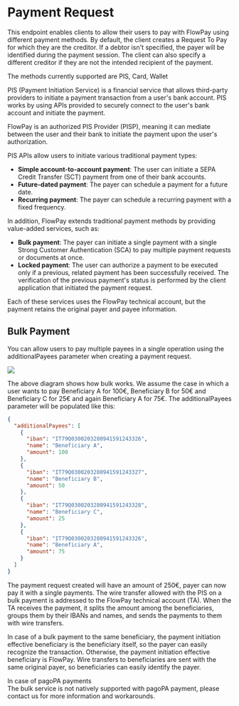 # Payment Request
This endpoint enables clients to allow their users to pay with FlowPay using different payment methods.
By default, the client creates a Request To Pay for which they are the creditor. If a debtor isn't specified, the payer will be identified during the payment session.
The client can also specify a different creditor if they are not the intended recipient of the payment.

The methods currently supported are PIS, Card, Wallet


PIS (Payment Initiation Service) is a financial service that allows third-party providers to initiate a payment transaction from a user's bank account. PIS works by using APIs provided to securely connect to the user's bank account and initiate the payment.

FlowPay is an authorized PIS Provider (PISP), meaning it can mediate between the user and their bank to initiate the payment upon the user's authorization.

PIS APIs allow users to initiate various traditional payment types:

*   **Simple account-to-account payment**: The user can initiate a SEPA Credit Transfer (SCT) payment from one of their bank accounts.
*   **Future-dated payment**: The payer can schedule a payment for a future date.
*   **Recurring payment**: The payer can schedule a recurring payment with a fixed frequency.

In addition, FlowPay extends traditional payment methods by providing value-added services, such as:

*   **Bulk payment**: The payer can initiate a single payment with a single Strong Customer Authentication (SCA) to pay multiple payment requests or documents at once.
*   **Locked payment**: The user can authorize a payment to be executed only if a previous, related payment has been successfully received. The verification of the previous payment's status is performed by the client application that initiated the payment request.

Each of these services uses the FlowPay technical account, but the payment retains the original payer and payee information.

## Bulk Payment

You can allow users to pay multiple payees in a single operation using the additionalPayees parameter when creating a payment request.

[![](https://mermaid.ink/img/pako:eNqFk81um0AQx18FTQ-5kGgxsGAOkUzanqoqcqxWqris2cFZFXbdZYnsWL70efpUeZIuH66hiRVOszO_-c9_PzhArjhCArVhBj8KttGsyqRjPy405kYo6XxZ9pkUJRYiF0zvF8719a2z4Fy0BCvv2R6xThyPkJfff17h6QU8fJO-u0DPwrfoS1aiM_1_setYru77qg26xGrRjjg7WvXK3-052HG26I0kp8V0spVp7W4wDi5stOCQGN2gCxXqirVLOLRdGZhHrDCDxIZrVtvIHeW_MS3YusS6BQ79mAwKJc1nVoly3_ddLdVaGXXlOk-oOZPMddq-ctA6tTyI52GQR7e7UXGrRdWevyqV7oEPnKNf5K-ZVGmOekwG1M-LYkQy-3qeWHvu6c_NmCxmRTzRHJHvyw4GVrgzY84jPglwxNX4q0GZ49emWk8lT3tqyWMmj_Zmtkz-UKo6XY5WzeYRkoKVtV01W37-Of5lNcrOaiMNJPNo1olAcoAdJF4Y3ZCQ0HlMI0r9yPNd2EMyC2KbpkEc0LmtUhIeXXju5pKbICC2jYRhHAbRPPKpC6wx6mEv85Ot3sgn-5iVHnwc_wL-ZjBd?type=png)](https://mermaid.live/edit#pako:eNqFk81um0AQx18FTQ-5kGgxsGAOkUzanqoqcqxWqris2cFZFXbdZYnsWL70efpUeZIuH66hiRVOszO_-c9_PzhArjhCArVhBj8KttGsyqRjPy405kYo6XxZ9pkUJRYiF0zvF8719a2z4Fy0BCvv2R6xThyPkJfff17h6QU8fJO-u0DPwrfoS1aiM_1_setYru77qg26xGrRjjg7WvXK3-052HG26I0kp8V0spVp7W4wDi5stOCQGN2gCxXqirVLOLRdGZhHrDCDxIZrVtvIHeW_MS3YusS6BQ79mAwKJc1nVoly3_ddLdVaGXXlOk-oOZPMddq-ctA6tTyI52GQR7e7UXGrRdWevyqV7oEPnKNf5K-ZVGmOekwG1M-LYkQy-3qeWHvu6c_NmCxmRTzRHJHvyw4GVrgzY84jPglwxNX4q0GZ49emWk8lT3tqyWMmj_Zmtkz-UKo6XY5WzeYRkoKVtV01W37-Of5lNcrOaiMNJPNo1olAcoAdJF4Y3ZCQ0HlMI0r9yPNd2EMyC2KbpkEc0LmtUhIeXXju5pKbICC2jYRhHAbRPPKpC6wx6mEv85Ot3sgn-5iVHnwc_wL-ZjBd)

The above diagram shows how bulk works.
We assume the case in which a user wants to pay Beneficiary A for 100€, Beneficiary B for 50€ and Beneficiary C for 25€ and again Beneficiary A for 75€.
The additionalPayees parameter will be populated like this:

```json
{
  "additionalPayees": [
    {
      "iban": "IT79Q0300203280941591243326",
      "name": "Beneficiary A",
      "amount": 100
    },
    {
      "iban": "IT79Q0300203280941591243327",
      "name": "Beneficiary B",
      "amount": 50
    },
    {
      "iban": "IT79Q0300203280941591243328",
      "name": "Beneficiary C",
      "amount": 25
    },
    {
      "iban": "IT79Q0300203280941591243326",
      "name": "Beneficiary A",
      "amount": 75
    }
  ]
}
```

The payment request created will have an amount of 250€, payer can now pay it with a single payments.
The wire transfer allowed with the PIS on a bulk payment is addressed to the FlowPay technical account (TA).
When the TA receives the payment, it splits the amount among the beneficiaries, groups them by their IBANs and names, and sends the payments to them with wire transfers.

In case of a bulk payment to the same beneficiary, the payment initiation effective beneficiary is the beneficiary itself, so the payer can easily recognize the transaction. Otherwise, the payment initiation effective beneficiary is FlowPay.
Wire transfers to beneficiaries are sent with the same original payer, so beneficiaries can easily identify the payer.

<div class="info">
 <div class="title">In case of pagoPA payments</div>
    The bulk service is not natively supported with pagoPA payment, please contact us for more information and workarounds.
</div>



